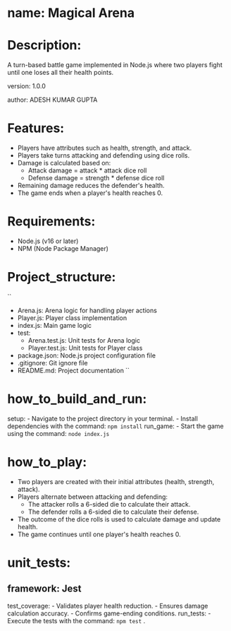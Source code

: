 # name: Magical Arena

# Description:

 A turn-based battle game implemented in Node.js where two players fight until one loses all their health points.

version: 1.0.0

author: ADESH KUMAR GUPTA


# Features:
  - Players have attributes such as health, strength, and attack.
  - Players take turns attacking and defending using dice rolls.
  - Damage is calculated based on:
      - Attack damage = attack * attack dice roll
      - Defense damage = strength * defense dice roll
  - Remaining damage reduces the defender's health.
  - The game ends when a player's health reaches 0.

# Requirements:
  - Node.js (v16 or later)
  - NPM (Node Package Manager)

# Project_structure:
``
  - Arena.js: Arena logic for handling player actions
  - Player.js: Player class implementation
  - index.js: Main game logic
  - test:
    - Arena.test.js: Unit tests for Arena logic
    - Player.test.js: Unit tests for Player class
  - package.json: Node.js project configuration file
  - .gitignore: Git ignore file
  - README.md: Project documentation
``
# how_to_build_and_run:
  setup:
    - Navigate to the project directory in your terminal.
    - Install dependencies with the command: `npm install`
  run_game:
    - Start the game using the command: `node index.js`

# how_to_play:
  - Two players are created with their initial attributes (health, strength, attack).
  - Players alternate between attacking and defending:
      - The attacker rolls a 6-sided die to calculate their attack.
      - The defender rolls a 6-sided die to calculate their defense.
  - The outcome of the dice rolls is used to calculate damage and update health.
  - The game continues until one player's health reaches 0.

# unit_tests:
 ## framework: Jest
  test_coverage:
    - Validates player health reduction.
    - Ensures damage calculation accuracy.
    - Confirms game-ending conditions.
  run_tests:
    - Execute the tests with the command: `npm test`
.
